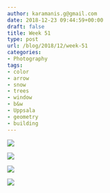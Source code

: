 ```yaml
---
author: karamanis.g@gmail.com
date: 2018-12-23 09:44:59+00:00
draft: false
title: Week 51
type: post
url: /blog/2018/12/week-51
categories:
- Photography
tags:
- color
- arrow
- snow
- trees
- window
- b&w
- Uppsala
- geometry
- building
---
```




  
   ![](/images/2018-12-23-201812week-51/image-asset.jpeg)

  

  
   ![](/images/2018-12-23-201812week-51/image-asset.jpeg)

  

  
   ![](/images/2018-12-23-201812week-51/image-asset.jpeg)

  

  
   ![](/images/2018-12-23-201812week-51/image-asset.jpeg)

  


